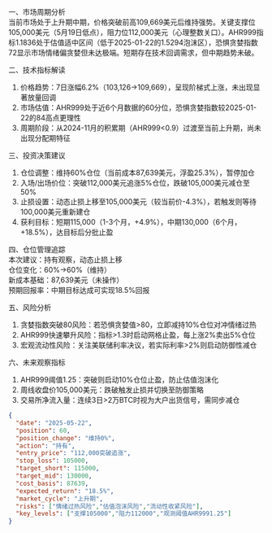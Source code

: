 一、市场周期分析  
当前市场处于上升期中期，价格突破前高109,669美元后维持强势。关键支撑位105,000美元（5月19日低点），阻力位112,000美元（心理整数关口）。AHR999指标1.1836处于估值适中区间（低于2025-01-22的1.5294泡沫区），恐惧贪婪指数72显示市场情绪偏贪婪但未达极端。短期存在技术回调需求，但中期趋势未破。

二、技术指标解读  
1. 价格趋势：7日涨幅6.2%（103,126→109,669），呈现阶梯式上涨，未出现显著放量回调  
2. 市场估值：AHR999处于近6个月数据的60分位，恐惧贪婪指数较2025-01-22的84高点更理性  
3. 周期阶段：从2024-11月的积累期（AHR999<0.9）过渡至当前上升期，尚未出现分配期特征  

三、投资决策建议  
1. 仓位调整：维持60%仓位（当前成本87,639美元，浮盈25.3%），暂停加仓  
2. 入场/出场价位：突破112,000美元追涨5%仓位，跌破105,000美元减仓至50%  
3. 止损设置：动态止损上移至105,000美元（较当前价-4.3%），若触发则等待100,000美元重新建仓  
4. 获利目标：短期115,000（1-3个月，+4.9%），中期130,000（6个月，+18.5%），达目标后分批止盈  

四、仓位管理追踪  
本次建议：持有观察，动态止损上移  
仓位变化：60%→60%（维持）  
新成本基础：87,639美元（未操作）  
预期回报率：中期目标达成可实现18.5%回报  

五、风险分析  
1. 贪婪指数突破80风险：若恐惧贪婪值>80，立即减持10%仓位对冲情绪过热  
2. AHR999快速攀升风险：指标>1.3时启动网格止盈，每上涨2%卖出5%仓位  
3. 宏观流动性风险：关注美联储利率决议，若实际利率>2%则启动防御性减仓  

六、未来观察指标  
1. AHR999阈值1.25：突破则启动10%仓位止盈，防止估值泡沫化  
2. 周线收盘价105,000美元：跌破触发止损并切换至防御策略  
3. 交易所净流入量：连续3日>2万BTC时视为大户出货信号，需同步减仓  

```json
{
  "date": "2025-05-22",
  "position": 60,
  "position_change": "维持0%",
  "action": "持有",
  "entry_price": "112,000突破追涨",
  "stop_loss": 105000,
  "target_short": 115000,
  "target_mid": 130000,
  "cost_basis": 87639,
  "expected_return": "18.5%",
  "market_cycle": "上升期",
  "risks": ["情绪过热风险","估值泡沫风险","流动性收紧风险"],
  "key_levels": ["支撑105000","阻力112000","观测阈值AHR9991.25"]
}
```